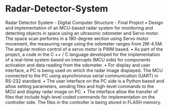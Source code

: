 # Radar-Detector-System
 Radar Detector System - Digital Computer Structure - Final Project
 •	Design and implementation of an MCU-based radar system for monitoring and detecting objects in space using an ultrasonic odometer and Servo motor.
   The space scan performs in a 180-degree section using Servo motor movement, the measuring range using the odometer ranges from 2M-4.5M.
   The angular motion control of a servo motor is PWM based.
 •	As part of the project, a code in the C ++ / C language developed for the implementation of a real-time system based on interrupts (MCU side) for components activation and data    reading from the odometer.
 •	For display and user interface, a PC is being used on which the radar image displayed.
   The MCU connected to the PC using asynchronous serial communication (UART) in RS-232 standard.
 •	The user interface on the PC side is a Python based and allow setting parameters, sending files and high-level commands to the MCU and display radar image on PC. 
 •	The interface allow the transfer of files that include high-level coded commands for implementation on the controller side.
   The files in the controller is being stored in FLASH memory.


